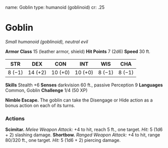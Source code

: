name: Goblin
type: humanoid (goblinoid)
cr: .25

# Goblin
_Small humanoid (goblinoid), neutral evil_

**Armor Class** 15 (leather armor, shield)
**Hit Points** 7 (2d6)
**Speed** 30 ft.

| STR     | DEX     | CON     | INT     | WIS     | CHA     |
|---------|---------|---------|---------|---------|---------|
| 8 (−1)  | 14 (+2) | 10 (+0) | 10 (+0) | 8 (−1)  | 8 (−1)  |

**Skills** Stealth +6
**Senses** darkvision 60 ft., passive Perception 9
**Languages** Common, Goblin
**Challenge** 1/4 (50 XP)

**Nimble Escape.** The goblin can take the Disengage or Hide action as a bonus action on each of its turns.

### Actions
**Scimitar.** _Melee Weapon Attack:_ +4 to hit, reach 5 ft., one target. _Hit:_ 5 (1d6 + 2) slashing damage.
**Shortbow.** _Ranged Weapon Attack:_ +4 to hit, range 80/320 ft., one target. _Hit:_ 5 (1d6 + 2) piercing damage.
